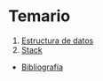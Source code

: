 # Temario

1. [Estructura de datos](./DataStructures.md)
2. [Stack](./Stack.md)

- [Bibliografía](./References.md)
